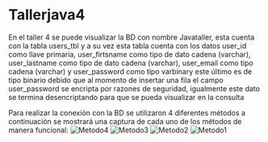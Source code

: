 # Tallerjava4
En el taller 4 se puede visualizar la BD con nombre Javataller, esta cuenta con la tabla users_tbl y a su vez esta tabla cuenta con los datos user_id como llave primaria, user_firtsname como tipo de dato cadena (varchar), user_lastname como tipo de dato cadena (varchar), user_email como tipo cadena (varchar) y user_password como tipo varbinary este último es de tipo binario debido que al momento de insertar una fila el campo user_password se encripta por razones de seguridad, igualmente este dato se termina desencriptando para que se pueda visualizar en la consulta  

Para realizar la conexión con la BD se utilizaron 4 diferentes métodos a continuación se mostrará una captura de cada uno de los métodos de manera funcional: ![Metodo4](https://user-images.githubusercontent.com/116554534/236351855-a59b242f-9488-41b8-8241-60e660890ea0.jpeg)
![Metodo3](https://user-images.githubusercontent.com/116554534/236351856-b05e64e1-b937-4bdc-a4ff-e8b5e71c7039.jpeg)
![Metodo2](https://user-images.githubusercontent.com/116554534/236351858-95d3d473-7902-45a6-b529-b1633496ecce.jpeg)
![Metodo1](https://user-images.githubusercontent.com/116554534/236351862-0facd529-3379-4eee-aa94-21a88b28c6f2.jpeg)

